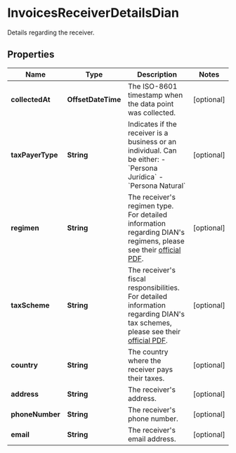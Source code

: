 

# InvoicesReceiverDetailsDian

Details regarding the receiver. 

## Properties

| Name | Type | Description | Notes |
|------------ | ------------- | ------------- | -------------|
|**collectedAt** | **OffsetDateTime** | The ISO-8601 timestamp when the data point was collected. |  [optional] |
|**taxPayerType** | **String** | Indicates if the receiver is a business or an individual. Can be either:      - &#x60;Persona Jurídica&#x60;   - &#x60;Persona Natural&#x60;  |  [optional] |
|**regimen** | **String** | The receiver&#39;s regimen type.  For detailed information regarding DIAN&#39;s regimens, please see their [official PDF](https://www.dian.gov.co/impuestos/factura-electronica/Documents/Anexo_tecnico_factura_electronica_vr_1_7_2020.pdf).   |  [optional] |
|**taxScheme** | **String** | The receiver&#39;s fiscal responsibilities.  For detailed information regarding DIAN&#39;s tax schemes, please see their [official PDF](https://www.dian.gov.co/impuestos/factura-electronica/Documents/Anexo_tecnico_factura_electronica_vr_1_7_2020.pdf).   |  [optional] |
|**country** | **String** | The country where the receiver pays their taxes.  |  [optional] |
|**address** | **String** | The receiver&#39;s address.  |  [optional] |
|**phoneNumber** | **String** | The receiver&#39;s phone number.  |  [optional] |
|**email** | **String** | The receiver&#39;s email address.  |  [optional] |



